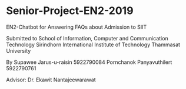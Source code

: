 # Senior-Project-EN2-2019
EN2-Chatbot for Answering FAQs about Admission to SIIT



Submitted to
School of Information, Computer and Communication Technology
Sirindhorn International Institute of Technology
Thammasat University



By
Supawee Jarus-u-raisin 5922790084
Pornchanok Panyavuthilert 5922790761



Advisor: Dr. Ekawit Nantajeewarawat

